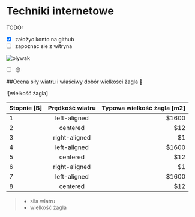 # Techniki internetowe

TODO:

- [x] założyc konto na github
- [ ] zapoznac sie z witryna

![plywak](https://prezentmarzen.com/blog/wp-content/uploads/2015/04/Karon-Beach-Hotel-Windsurfing.jpg)

- [ ] :blush:

##Ocena siły wiatru i właściwy dobór wielkości żagla  :raised_hands:

![wielkość żagla]

| Stopnie [B]  |    Prędkość wiatru      | Typowa wielkość żagla [m2] |
|----------|:-------------:|------:|
| 1 |  left-aligned | $1600 |
| 2 |    centered   |   $12 |
| 3 | right-aligned |    $1 |
| 4 |  left-aligned | $1600 |
| 5 |    centered   |   $12 |
| 6 | right-aligned |    $1 |
| 7 |  left-aligned | $1600 |
| 8 |    centered   |   $12 |






> - siła wiatru
> - wielkość żagla
